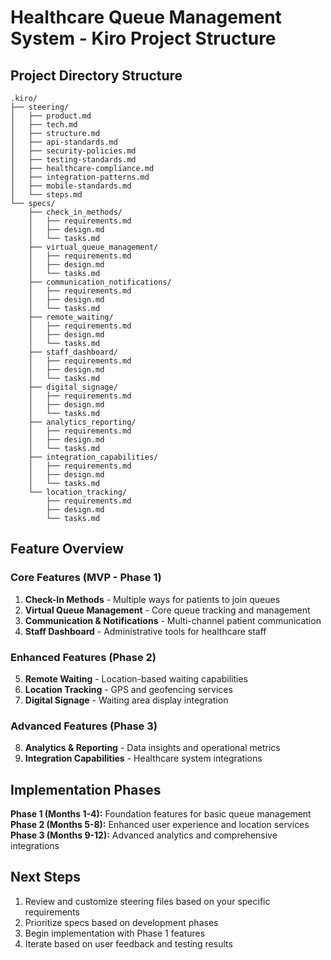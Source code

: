 # Healthcare Queue Management System - Kiro Project Structure

## Project Directory Structure

```
.kiro/
├── steering/
│   ├── product.md
│   ├── tech.md
│   ├── structure.md
│   ├── api-standards.md
│   ├── security-policies.md
│   ├── testing-standards.md
│   ├── healthcare-compliance.md
│   ├── integration-patterns.md
│   ├── mobile-standards.md
│   └── steps.md
└── specs/
    ├── check_in_methods/
    │   ├── requirements.md
    │   ├── design.md
    │   └── tasks.md
    ├── virtual_queue_management/
    │   ├── requirements.md
    │   ├── design.md
    │   └── tasks.md
    ├── communication_notifications/
    │   ├── requirements.md
    │   ├── design.md
    │   └── tasks.md
    ├── remote_waiting/
    │   ├── requirements.md
    │   ├── design.md
    │   └── tasks.md
    ├── staff_dashboard/
    │   ├── requirements.md
    │   ├── design.md
    │   └── tasks.md
    ├── digital_signage/
    │   ├── requirements.md
    │   ├── design.md
    │   └── tasks.md
    ├── analytics_reporting/
    │   ├── requirements.md
    │   ├── design.md
    │   └── tasks.md
    ├── integration_capabilities/
    │   ├── requirements.md
    │   ├── design.md
    │   └── tasks.md
    └── location_tracking/
        ├── requirements.md
        ├── design.md
        └── tasks.md
```

## Feature Overview

### Core Features (MVP - Phase 1)
1. **Check-In Methods** - Multiple ways for patients to join queues
2. **Virtual Queue Management** - Core queue tracking and management
3. **Communication & Notifications** - Multi-channel patient communication
4. **Staff Dashboard** - Administrative tools for healthcare staff

### Enhanced Features (Phase 2)
5. **Remote Waiting** - Location-based waiting capabilities
6. **Location Tracking** - GPS and geofencing services
7. **Digital Signage** - Waiting area display integration

### Advanced Features (Phase 3)
8. **Analytics & Reporting** - Data insights and operational metrics
9. **Integration Capabilities** - Healthcare system integrations

## Implementation Phases

**Phase 1 (Months 1-4):** Foundation features for basic queue management
**Phase 2 (Months 5-8):** Enhanced user experience and location services
**Phase 3 (Months 9-12):** Advanced analytics and comprehensive integrations

## Next Steps

1. Review and customize steering files based on your specific requirements
2. Prioritize specs based on development phases
3. Begin implementation with Phase 1 features
4. Iterate based on user feedback and testing results